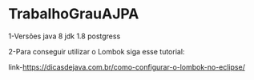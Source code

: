 # TrabalhoGrauAJPA

1-Versões
  java 8
  jdk 1.8
  postgress

2-Para conseguir utilizar o Lombok siga esse tutorial:

link-https://dicasdejava.com.br/como-configurar-o-lombok-no-eclipse/
